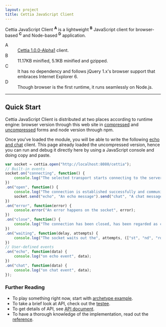 ```yaml
---
layout: project
title: Cettia JavaScript Client
---
```


Cettia JavaScript Client <sup><strong>A</strong></sup> is a lightweight <sup><strong>B</strong></sup> JavaScript client for browser-based <sup><strong>C</strong></sup> and Node-based <sup><strong>D</strong></sup> application.

<dl>
    <dt>A</dt>
    <dd><a href="/projects/cettia-protocol/1.0.0-Alpha1">Cettia 1.0.0-Alpha1</a> client.</dd>
    <dt>B</dt>
    <dd>11.17KB minified, 5.1KB minified and gzipped.</dd>
    <dt>C</dt>
    <dd>It has no dependency and follows jQuery 1.x's browser support that embraces Internet Explorer 6.</dd>
    <dt>D</dt>
    <dd>Though browser is the first runtime, it runs seamlessly on Node.js.</dd>
</dl>

---

## Quick Start
Cettia JavaScript Client is distributed at two places according to runtime engine: browser version through this web site in [compressed](/projects/cettia-javascript-client/1.0.0-Alpha1/cettia.min.js) and [uncompressed](/projects/cettia-javascript-client/1.0.0-Alpha1/cettia.js) forms and node version through npm.

Once you've loaded the module, you will be able to write the following [echo and chat](/projects/cettia-protocol/1.0.0-Alpha1/reference/#example) client. This page already loaded the uncompressed version, hence you can run and debug it directly here by using a JavaScript console and doing copy and paste.

```javascript
var socket = cettia.open("http://localhost:8080/cettia");
// Built-in events
socket.on("connecting", function() {
    console.log("The selected transport starts connecting to the server");
})
.on("open", function() {
    console.log("The connection is established successfully and communication is possible");
    socket.send("echo", "An echo message").send("chat", "A chat message");
})
.on("error", function(error) {
    console.error("An error happens on the socket", error);
})
.on("close", function() {
    console.log("The connection has been closed, has been regarded as closed or could not be opened");
})
.on("waiting", function(delay, attempts) {
    console.log("The socket waits out the", attempts, (["st", "nd", "rd"][attempts - 1] || "th"), "reconnection delay", delay);
})
// User-defined events
.on("echo", function(data) {
    console.log("on echo event", data);
})
.on("chat", function(data) {
    console.log("on chat event", data);
});
```

### Further Reading

* To play something right now, start with [archetype example](https://github.com/cettia/cettia-examples/tree/master/archetype/cettia-javascript-client).
* To take a brief look at API, check out the [testee](https://github.com/cettia/cettia-javascript-client/blob/v1.0.0-Alpha1/Gruntfile.js#L61-L91).
* To get details of API, see [API document](/projects/cettia-javascript-client/1.0.0-Alpha1/api/).
* To have a thorough knowledge of the implementation, read out the [reference](/projects/cettia-javascript-client/1.0.0-Alpha1/reference/).